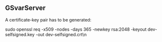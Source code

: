 ## GSvarServer

A certificate-key pair has to be generated:

sudo openssl req -x509 -nodes -days 365 -newkey rsa:2048 -keyout dev-selfsigned.key -out dev-selfsigned.crt\n

